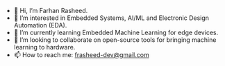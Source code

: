 - 👋 Hi, I’m Farhan Rasheed.
- 👀 I’m interested in Embedded Systems, AI/ML and Electronic Design Automation (EDA).
- 🌱 I’m currently learning Embedded Machine Learning for edge devices.
- 💞️ I’m looking to collaborate on open-source tools for bringing machine learning to hardware.
- 📫 How to reach me: frasheed-dev@gmail.com

<!---
frasheed-dev/frasheed-dev is a ✨ special ✨ repository because its `README.md` (this file) appears on your GitHub profile.
You can click the Preview link to take a look at your changes.
--->
